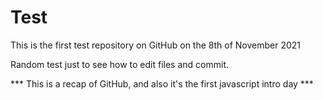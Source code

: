 # Test
This is the first test repository on GitHub on the 8th of November 2021

Random test just to see how to edit files and commit.

*** This is a recap of GitHub, and also it's the first javascript intro day ***
